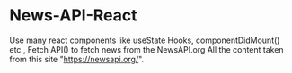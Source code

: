 # News-API-React

Use many react components like useState Hooks, componentDidMount() etc., 
Fetch API() to fetch news from the NewsAPI.org
All the content taken from this site "https://newsapi.org/".
